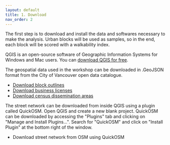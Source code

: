 ```yaml
---
layout: default
title: 1. Download
nav_order: 2
---
```


The first step is to download and install the data and softwares necessary to make the analysis. Urban blocks will be used as samples, so in the end, each block will be scored with a walkability index.

QGIS is an open-source software of Geographic Information Systems for Windows and Mac users. You can [download QGIS for free](https://www.qgis.org/en/site/forusers/download.html).

The geospatial data used in the workshop can be downloaded in .GeoJSON format from the City of Vancouver open data catalogue.

* [Download block outlines](https://opendata.vancouver.ca/explore/dataset/block-outlines/download/?format=geojson&timezone=America/Los_Angeles&lang=en)
* [Download business licenses](https://opendata.vancouver.ca/explore/dataset/business-licences/download/?format=geojson&timezone=America/Los_Angeles&lang=en)
* [Download census dissemination areas]()

The street network can be downloaded from inside QGIS using a plugin called QuickOSM. Open QGIS and create a new blank project. QuickOSM can be downloaded by accessing the "Plugins" tab and clicking on "Manage and Install Plugins...". Search for "QuickOSM" and click on "Install Plugin" at the bottom right of the window.

* Download street network from OSM using QuickOSM
